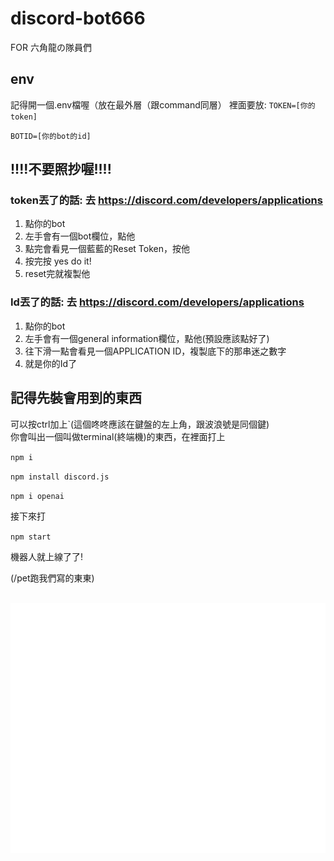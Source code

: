 # discord-bot666
FOR 六角龍の隊員們

## env
記得開一個.env檔喔（放在最外層（跟command同層）
裡面要放:
`TOKEN=[你的token]`

`BOTID=[你的bot的id]`
## !!!!不要照抄喔!!!!
### token丟了的話: 去 https://discord.com/developers/applications 
1. 點你的bot
2. 左手會有一個bot欄位，點他
3. 點完會看見一個藍藍的Reset Token，按他
4. 按完按 yes do it!
5. reset完就複製他
### Id丟了的話: 去 https://discord.com/developers/applications 
1. 點你的bot
2. 左手會有一個general information欄位，點他(預設應該點好了)
3. 往下滑一點會看見一個APPLICATION ID，複製底下的那串迷之數字
4. 就是你的Id了

## 記得先裝會用到的東西

可以按ctrl加上\`(這個咚咚應該在鍵盤的左上角，跟波浪號是同個鍵)</br>你會叫出一個叫做terminal(終端機)的東西，在裡面打上

`npm i`

`npm install discord.js`

`npm i openai`

接下來打

`npm start`

機器人就上線了了!

(/pet跑我們寫的東東)

<div align="center">
	<br>
	<a href="https://github.com/KJC777/discord-bot666/blob/main/image/source">
		<img src="header.svg" width="800" height="400" alt="Click to see the source">
	</a>
	<br>
</div>